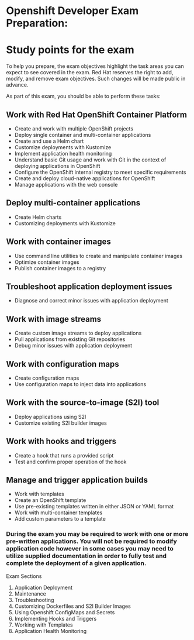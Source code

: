 
# Openshift Developer Exam Preparation: 

# Study points for the exam
To help you prepare, the exam objectives highlight the task areas you can expect to see covered in the exam. Red Hat reserves the right to add, modify, and remove exam objectives. Such changes will be made public in advance.

As part of this exam, you should be able to perform these tasks:

## Work with Red Hat OpenShift Container Platform
* Create and work with multiple OpenShift projects
* Deploy single container and multi-container applications
* Create and use a Helm chart
* Customize deployments with Kustomize
* Implement application health monitoring
* Understand basic Git usage and work with Git in the context of deploying applications in OpenShift
* Configure the OpenShift internal registry to meet specific requirements
* Create and deploy cloud-native applications for OpenShift
* Manage applications with the web console
## Deploy multi-container applications
* Create Helm charts
* Customizing deployments with Kustomize
## Work with container images
* Use command line utilities to create and manipulate container images
* Optimize container images
* Publish container images to a registry
## Troubleshoot application deployment issues
* Diagnose and correct minor issues with application deployment
## Work with image streams
* Create custom image streams to deploy applications
* Pull applications from existing Git repositories
* Debug minor issues with application deployment
## Work with configuration maps
* Create configuration maps
* Use configuration maps to inject data into applications
## Work with the source-to-image (S2I) tool
* Deploy applications using S2I
* Customize existing S2I builder images
## Work with hooks and triggers
* Create a hook that runs a provided script
* Test and confirm proper operation of the hook
## Manage and trigger application builds
* Work with templates
* Create an OpenShift template
* Use pre-existing templates written in either JSON or YAML format
* Work with multi-container templates
* Add custom parameters to a template

### During the exam you may be required to work with one or more pre-written applications. You will not be required to modify application code however in some cases you may need to utilize supplied documentation in order to fully test and complete the deployment of a given application.
Exam Sections	
1. Application Deployment	
2. Maintenance	
3. Troubleshooting	
4. Customizing Dockerfiles and S2I Builder Images	
5. Using Openshift ConfigMaps and Secrets	
6. Implementing Hooks and Triggers	
7. Working with Templates	
8. Application Health Monitoring


